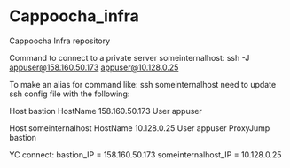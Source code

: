 # Cappoocha_infra
Cappoocha Infra repository

Command to connect to a private server someinternalhost:
ssh -J appuser@158.160.50.173 appuser@10.128.0.25

To make an alias for command like:
ssh someinternalhost
need to update ssh config file with the following:

Host bastion
    HostName 158.160.50.173
    User appuser

Host someinternalhost
    HostName 10.128.0.25
    User appuser
    ProxyJump bastion

YC connect:
bastion_IP = 158.160.50.173
someinternalhost_IP = 10.128.0.25
